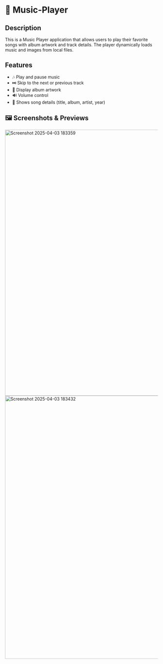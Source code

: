 # 🎵 Music-Player

## Description
This is a Music Player application that allows users to play their favorite songs with album artwork and track details. The player dynamically loads music and images from local files.

## Features
- 🎶 Play and pause music
- ⏭️ Skip to the next or previous track
- 📀 Display album artwork
- 🔊 Volume control
- 📅 Shows song details (title, album, artist, year)

## 🖼 Screenshots & Previews
<img width="1919" height="874" alt="Screenshot 2025-04-03 183359" src="https://github.com/user-attachments/assets/eaaf63fa-5cbe-4e0c-b966-fa63c91d8a61" />
<img width="1919" height="865" alt="Screenshot 2025-04-03 183432" src="https://github.com/user-attachments/assets/b2dc32ee-a03a-4ed6-8c88-771b7634d100" />
